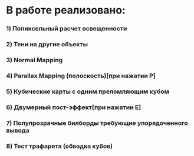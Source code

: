 # В работе реализовано:

### 1) Попиксельный расчет освещенности  
### 2) Тени на другие объекты
### 3) Normal Mapping
### 4) Parallax Mapping (полоскость)[при нажатии P]
### 5) Кубические карты с одним преломляющим кубом
### 6) Двумерный пост-эффект[при нажатии E]
### 7) Полупрозрачные билборды требующие упорядоченного вывода
### 8) Тест трафарета (обводка кубов)
